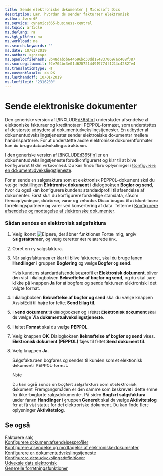```yaml
---
title: Sende elektroniske dokumenter | Microsoft Docs
description: Lær, hvordan du sender fakturaer elektronisk.
author: SorenGP
ms.service: dynamics365-business-central
ms.topic: article
ms.devlang: na
ms.tgt_pltfrm: na
ms.workload: na
ms.search.keywords: ''
ms.date: 10/01/2019
ms.author: sgroespe
ms.openlocfilehash: 8b48dab5b644696bc30dd1748370697ac408f387
ms.sourcegitcommit: 02e704bc3e01d62072144919774f1244c42827e4
ms.translationtype: HT
ms.contentlocale: da-DK
ms.lasthandoff: 10/01/2019
ms.locfileid: "2316280"
---
```

# <a name="send-electronic-documents"></a>Sende elektroniske dokumenter
Den generiske version af [!INCLUDE[d365fin](includes/d365fin_md.md)] understøtter afsendelse af elektroniske fakturaer og kreditnotaer i PEPPOL-formatet, som understøttes af de største udbydere af dokumentudvekslingstjenester. En udbyder af dokumentudvekslingstjenester sender elektroniske dokumenter mellem handelspartnere. For at understøtte andre elektroniske dokumentformater kan du bruge dataudvekslingsstrukturen.  

 I den generiske version af [!INCLUDE[d365fin](includes/d365fin_md.md)] er en dokumentudvekslingstjeneste forudkonfigureret og klar til at blive konfigureret til din virksomhed. Du kan finde flere oplysninger i [Konfigurere en dokumentudvekslingstjeneste](across-how-to-set-up-a-document-exchange-service.md).  

 For at sende en salgsfaktura som et elektronisk PEPPOL-dokument skal du vælge indstillingen **Elektronisk dokument** i dialogboksen **Bogfør og send**, hvor du også kan konfigurere kundens standardprofil til afsendelse af dokumenter. Først skal du konfigurere forskellige stamdata, såsom firmaoplysninger, debitorer, varer og enheder. Disse bruges til at identificere forretningspartnere og varer ved konvertering af data i felterne i [Konfigurere afsendelse og modtagelse af elektroniske dokumenter](across-how-to-set-up-electronic-document-sending-and-receiving.md).  

### <a name="to-send-an-electronic-sales-invoice"></a>Sådan sendes en elektronisk salgsfaktura  

1.  Vælg ikonet ![Elpære, der åbner funktionen Fortæl mig](media/ui-search/search_small.png "Fortæl mig, hvad du vil foretage dig"), angiv **Salgsfakturaer**, og vælg derefter det relaterede link.  

2.  Opret en ny salgsfaktura.  

3.  Når salgsfakturaen er klar til blive faktureret, skal du bruge fanen **Handlinger** i gruppen **Bogføring** og vælge **Bogfør og send**.  

     Hvis kundens standardafsendelsesprofil er **Elektronisk dokument**, bliver den vist i dialogboksen **Bekræftelse af bogfør og send**, og du skal bare klikke på knappen **Ja** for at bogføre og sende fakturaen elektronisk i det valgte format.  

4.  I dialogboksen **Bekræftelse af bogfør og send** skal du vælge knappen AssistEdit til højre for feltet **Send bilag til**.  

5.  I **Send dokument til** dialogboksen og i feltet **Elektronisk dokument** skal du vælge **Via dokumentudvekslingstjeneste**.  

6.  I feltet **Format** skal du vælge **PEPPOL**.  

7.  Vælg knappen **OK**. Dialogboksen **Bekræftelse af bogfør og send** vises. **Elektronisk dokument (PEPPOL)** føjes til feltet **Send dokument til**.  

8.  Vælg knappen **Ja**.  

     Salgsfakturaen bogføres og sendes til kunden som et elektronisk dokument i PEPPOL-format.  

    > [!NOTE]  
    >  Du kan også sende en bogført salgsfaktura som et elektronisk dokument. Fremgangsmåden er den samme som beskrevet i dette emne for ikke-bogførte salgsdokumenter. På siden **Bogført salgsfaktura** under fanen **Handlinger** i gruppen **Generelt** skal du vælge **Aktivitetslog** for at få vist status for det elektroniske dokument. Du kan finde flere oplysninger **Aktivitetslog**.  

## <a name="see-also"></a>Se også  
[Fakturere salg](sales-how-invoice-sales.md)  
[Konfigurere dokumentafsendelsesprofiler](sales-how-setup-document-send-profiles.md)  
[Konfigurere afsendelse og modtagelse af elektroniske dokumenter](across-how-to-set-up-electronic-document-sending-and-receiving.md)  
[Konfigurere en dokumentudvekslingstjeneste](across-how-to-set-up-a-document-exchange-service.md)  
[Konfigurere dataudvekslingsdefinitioner](across-how-to-set-up-data-exchange-definitions.md)  
[Udveksle data elektronisk](across-data-exchange.md)  
[Generelle forretningsfunktioner](ui-across-business-areas.md)  
